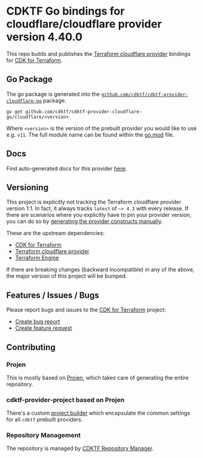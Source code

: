 # CDKTF Go bindings for cloudflare/cloudflare provider version 4.40.0

This repo builds and publishes the [Terraform cloudflare provider](https://registry.terraform.io/providers/cloudflare/cloudflare/4.40.0/docs) bindings for [CDK for Terraform](https://cdk.tf).

## Go Package

The go package is generated into the [`github.com/cdktf/cdktf-provider-cloudflare-go`](https://github.com/cdktf/cdktf-provider-cloudflare-go) package.

`go get github.com/cdktf/cdktf-provider-cloudflare-go/cloudflare/<version>`

Where `<version>` is the version of the prebuilt provider you would like to use e.g. `v11`. The full module name can be found
within the [go.mod](https://github.com/cdktf/cdktf-provider-cloudflare-go/blob/main/cloudflare/go.mod#L1) file.

## Docs

Find auto-generated docs for this provider [here](https://github.com/cdktf/cdktf-provider-cloudflare/blob/main/docs/API.go.md).


## Versioning

This project is explicitly not tracking the Terraform cloudflare provider version 1:1. In fact, it always tracks `latest` of `~> 4.3` with every release. If there are scenarios where you explicitly have to pin your provider version, you can do so by [generating the provider constructs manually](https://cdk.tf/imports).

These are the upstream dependencies:

* [CDK for Terraform](https://cdk.tf)
* [Terraform cloudflare provider](https://registry.terraform.io/providers/cloudflare/cloudflare/4.40.0)
* [Terraform Engine](https://terraform.io)

If there are breaking changes (backward incompatible) in any of the above, the major version of this project will be bumped.

## Features / Issues / Bugs

Please report bugs and issues to the [CDK for Terraform](https://cdk.tf) project:

* [Create bug report](https://cdk.tf/bug)
* [Create feature request](https://cdk.tf/feature)

## Contributing

### Projen

This is mostly based on [Projen](https://github.com/projen/projen), which takes care of generating the entire repository.

### cdktf-provider-project based on Projen

There's a custom [project builder](https://github.com/cdktf/cdktf-provider-project) which encapsulate the common settings for all `cdktf` prebuilt providers.


### Repository Management

The repository is managed by [CDKTF Repository Manager](https://github.com/cdktf/cdktf-repository-manager/).
